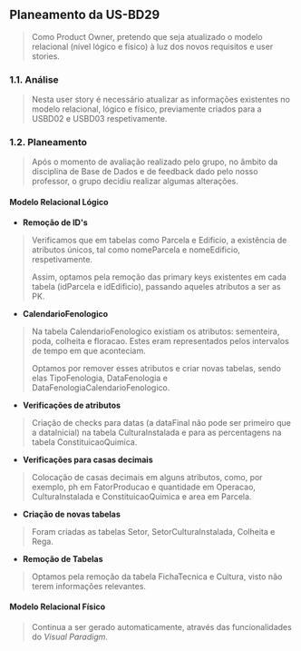 ## Planeamento da US-BD29

>Como Product Owner, pretendo que seja atualizado o modelo relacional (nível lógico e físico) à luz dos novos requisitos e user stories.


### 1.1. Análise
>Nesta user story é necessário atualizar as informações existentes no modelo relacional, lógico e físico, previamente criados para a USBD02 e USBD03 respetivamente.


### 1.2. Planeamento

> Após o momento de avaliação realizado pelo grupo, no âmbito da disciplina de Base de Dados e de feedback dado pelo nosso professor, o grupo decidiu realizar algumas alterações.

#### Modelo Relacional Lógico

* **Remoção de ID's**
> Verificamos que em tabelas como Parcela e Edificio, a existência de atributos únicos, tal como nomeParcela e nomeEdificio, respetivamente.
>
> Assim, optamos pela remoção das primary keys existentes em cada tabela (idParcela e idEdificio), passando aqueles atributos a ser as PK. 

* **CalendarioFenologico**
> Na tabela CalendarioFenologico existiam os atributos: sementeira, poda, colheita e floracao. Estes eram representados pelos intervalos de tempo em que aconteciam.
> 
> Optamos por remover esses atributos e criar novas tabelas, sendo elas TipoFenologia, DataFenologia e DataFenologiaCalendarioFenologico.

* **Verificações de atributos**
> Criação de checks para datas (a dataFinal não pode ser primeiro que a dataInicial) na tabela CulturaInstalada e para as percentagens na tabela ConstituicaoQuimica.
 
* **Verificações para casas decimais**
> Colocação de casas decimais em alguns atributos, como, por exemplo, ph em FatorProducao e quantidade em Operacao, CulturaInstalada e ConstituicaoQuimica e area em Parcela.

* **Criação de novas tabelas**
> Foram criadas as tabelas Setor, SetorCulturaInstalada, Colheita e Rega.

* **Remoção de Tabelas**
> Optamos pela remoção da tabela FichaTecnica e Cultura, visto não terem informações relevantes.

#### Modelo Relacional Físico

> Continua a ser gerado automaticamente, através das funcionalidades do _Visual Paradigm_.







